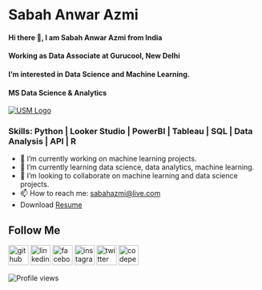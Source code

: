 # **Sabah Anwar Azmi**
#### Hi there 👋, I am Sabah Anwar Azmi from India
#### Working as Data Associate at Gurucool, New Delhi
#### I’m interested in Data Science and Machine Learning. 
#### MS Data Science & Analytics
[![USM Logo](https://www.usm.my/templates/yootheme/cache/usm-white-475e851a.png)](https://www.usm.my/)

### Skills: **Python | Looker Studio | PowerBI | Tableau | SQL | Data Analysis | API | R**

- 🔭 I’m currently working on machine learning projects. 
- 🌱 I’m currently learning data science, data analytics, machine learning.
- 👯 I’m looking to collaborate on machine learning and data science projects.
- 📫 How to reach me: sabahazmi@live.com 
- Download <a href="https://www.canva.com/design/DAF9bVbCMCs/2nV_Oj2AWEtNLXTa8L6kjw/view?utm_content=DAF9bVbCMCs&utm_campaign=designshare&utm_medium=link&utm_source=editor" target="_blank">Resume</a>

<!-- ![Sabah's GitHub stats](https://github-readme-stats.vercel.app/api?username=sabahazmi&count_private=true&show_icons=true&theme=radical) -->

## Follow Me
[<img src='https://cdn.jsdelivr.net/npm/simple-icons@3.0.1/icons/github.svg' alt='github' height='40'>](https://github.com/sabahazmi)  [<img src='https://cdn.jsdelivr.net/npm/simple-icons@3.0.1/icons/linkedin.svg' alt='linkedin' height='40'>](https://www.linkedin.com/in/sabahazmi/)  [<img src='https://cdn.jsdelivr.net/npm/simple-icons@3.0.1/icons/facebook.svg' alt='facebook' height='40'>](https://www.facebook.com/sabahazmi)  [<img src='https://cdn.jsdelivr.net/npm/simple-icons@3.0.1/icons/instagram.svg' alt='instagram' height='40'>](https://www.instagram.com/sabah_azmi/)  [<img src='https://cdn.jsdelivr.net/npm/simple-icons@3.0.1/icons/twitter.svg' alt='twitter' height='40'>](https://twitter.com/sabahazmisays)  [<img src='https://cdn.jsdelivr.net/npm/simple-icons@3.0.1/icons/codepen.svg' alt='codepen' height='40'>](https://codepen.io/sabahazmi)  

 
![Profile views](https://gpvc.arturio.dev/sabahazmi)  
